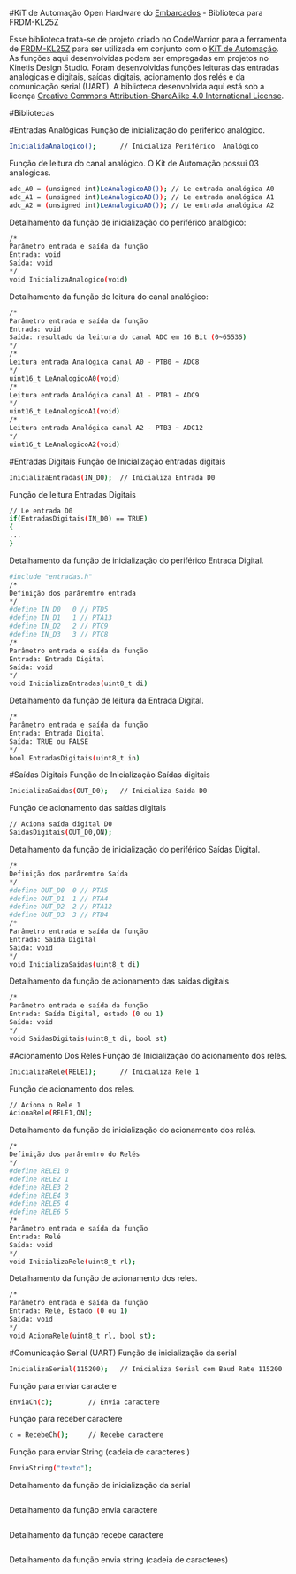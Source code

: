 #KiT de Automação Open Hardware do [Embarcados](http://www.embarcados.com.br) - Biblioteca para FRDM-KL25Z

Esse biblioteca trata-se de projeto criado no CodeWarrior para a ferramenta de [FRDM-KL25Z](http://www.nxp.com/products/software-and-tools/hardware-development-tools/freedom-development-boards/freedom-development-platform-for-kinetis-kl14-kl15-kl24-kl25-mcus:FRDM-KL25Z) para ser utilizada em conjunto com o [KiT de Automação](http://www.embarcados.com.br/kit-de-automacao/).
As funções aqui desenvolvidas podem ser empregadas em projetos no Kinetis Design Studio.
Foram desenvolvidas funções leituras das entradas analógicas e digitais, saídas digitais, acionamento dos relés e da comunicação serial (UART). 
A biblioteca desenvolvida aqui está sob a licença [Creative Commons Attribution-ShareAlike 4.0 International License](https://creativecommons.org/licenses/by-sa/4.0/).

#Bibliotecas 

#Entradas Analógicas 
Função de inicialização do periférico analógico. 
```sh
InicialidaAnalogico();		// Inicializa Periférico  Analógico 
```
Função de leitura do canal analógico. 
O Kit de Automação possui 03 analógicas. 
```sh
adc_A0 = (unsigned int)LeAnalogicoA0()); // Le entrada analógica A0
adc_A1 = (unsigned int)LeAnalogicoA0()); // Le entrada analógica A1
adc_A2 = (unsigned int)LeAnalogicoA0()); // Le entrada analógica A2
```

Detalhamento da função de inicialização do periférico analógico: 
```sh
/*
Parâmetro entrada e saída da função  
Entrada: void
Saída: void
*/
void InicializaAnalogico(void)
```
Detalhamento da função de leitura do canal analógico: 
```sh
/*
Parâmetro entrada e saída da função  
Entrada: void
Saída: resultado da leitura do canal ADC em 16 Bit (0~65535)
*/
/*
Leitura entrada Analógica canal A0 - PTB0 ~ ADC8
*/
uint16_t LeAnalogicoA0(void)
/*
Leitura entrada Analógica canal A1 - PTB1 ~ ADC9
*/
uint16_t LeAnalogicoA1(void)
/*
Leitura entrada Analógica canal A2 - PTB3 ~ ADC12
*/
uint16_t LeAnalogicoA2(void)
```

#Entradas Digitais 
Função de Inicialização entradas digitais 
```sh
InicializaEntradas(IN_D0);  // Inicializa Entrada D0 
```
Função de leitura Entradas Digitais
```sh
// Le entrada D0
if(EntradasDigitais(IN_D0) == TRUE)
{
...
}
```
Detalhamento da função de inicialização do periférico Entrada Digital.
```sh
#include "entradas.h"
/*
Definição dos parâremtro entrada 
*/
#define IN_D0	0 // PTD5
#define IN_D1	1 // PTA13
#define IN_D2	2 // PTC9
#define IN_D3	3 // PTC8
/*
Parâmetro entrada e saída da função  
Entrada: Entrada Digital 
Saída: void
*/
void InicializaEntradas(uint8_t di)
```
Detalhamento da função de leitura da Entrada Digital.
```sh
/*
Parâmetro entrada e saída da função  
Entrada: Entrada Digital 
Saída: TRUE ou FALSE
*/
bool EntradasDigitais(uint8_t in)
```

#Saídas Digitais 
Função de Inicialização Saídas digitais
```sh
InicializaSaidas(OUT_D0);   // Inicializa Saída D0
```
Função de acionamento das saídas digitais 
```sh
// Aciona saída digital D0
SaidasDigitais(OUT_D0,ON); 
```
Detalhamento da função de inicialização do periférico Saídas Digital.
```sh
/*
Definição dos parâremtro Saída 
*/
#define OUT_D0	0 // PTA5
#define OUT_D1	1 // PTA4
#define OUT_D2	2 // PTA12
#define OUT_D3	3 // PTD4
/*
Parâmetro entrada e saída da função  
Entrada: Saída Digital 
Saída: void
*/
void InicializaSaidas(uint8_t di)
```
Detalhamento da função de acionamento das saídas digitais 
```sh
/*
Parâmetro entrada e saída da função  
Entrada: Saída Digital, estado (0 ou 1)
Saída: void
*/
void SaidasDigitais(uint8_t di, bool st)
```

#Acionamento Dos Relés
Função de Inicialização do acionamento dos relés.
```sh
InicializaRele(RELE1);		// Inicializa Rele 1 
```
Função de acionamento dos reles.
```sh
// Aciona o Rele 1
AcionaRele(RELE1,ON);
```
Detalhamento da função de inicialização do acionamento dos relés.
```sh
/*
Definição dos parâremtro do Relés
*/
#define RELE1 0
#define RELE2 1
#define RELE3 2
#define RELE4 3
#define RELE5 4
#define RELE6 5
/*
Parâmetro entrada e saída da função  
Entrada: Relé 
Saída: void
*/
void InicializaRele(uint8_t rl);
```
Detalhamento da função de acionamento dos reles.
```sh
/*
Parâmetro entrada e saída da função  
Entrada: Relé, Estado (0 ou 1) 
Saída: void
*/
void AcionaRele(uint8_t rl, bool st); 
```

#Comunicação Serial (UART)
Função de inicialização da serial 
```sh
InicializaSerial(115200);   // Inicializa Serial com Baud Rate 115200
```
Função para enviar caractere 
```sh
EnviaCh(c);			// Envia caractere 
```
Função para receber caractere
```sh
c = RecebeCh();		// Recebe caractere  
```
Função para enviar String  (cadeia de caracteres )
```sh
EnviaString("texto");
```
Detalhamento da função de inicialização da serial
```sh
```
Detalhamento da função envia caractere 
```sh
```
Detalhamento da função recebe caractere 
```sh
```
Detalhamento da função envia string (cadeia de caracteres)
```sh
```

